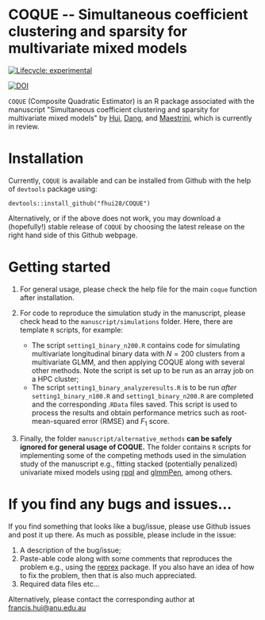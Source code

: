 # COQUE -- Simultaneous coefficient clustering and sparsity for multivariate mixed models

<!-- badges: start -->

[![Lifecycle: experimental](https://img.shields.io/badge/lifecycle-experimental-orange.svg)](https://www.tidyverse.org/lifecycle/#experimental)

[![DOI](https://zenodo.org/badge/DOI/10.5281/zenodo.12194563.svg)](https://doi.org/10.5281/zenodo.12194563)

<!-- badges: end -->

`COQUE` (Composite Quadratic Estimator) is an R package associated with the manuscript "Simultaneous coefficient clustering and sparsity for multivariate mixed models" by [Hui](https://francishui.netlify.app/), [Dang](https://sites.google.com/view/khuedungdang/home?authuser=0), and [Maestrini](https://sites.google.com/view/lucamaestrini), which is currently in review.

# Installation

Currently, `COQUE` is available and can be installed from Github with the help of `devtools` package using:

```         
devtools::install_github("fhui28/COQUE")
```

Alternatively, or if the above does not work, you may download a (hopefully!) stable release of `COQUE` by choosing the latest release on the right hand side of this Github webpage.

# Getting started

1.  For general usage, please check the help file for the main `coque` function after installation.

2.  For code to reproduce the simulation study in the manuscript, please check head to the `manuscript/simulations` folder. Here, there are template `R` scripts, for example:

    -   The script `setting1_binary_n200.R` contains code for simulating multivariate longitudinal binary data with $N = 200$ clusters from a multivariate GLMM, and then applying COQUE along with several other methods. Note the script is set up to be run as an array job on a HPC cluster;
    -   The script `setting1_binary_analyzeresults.R` is to be run *after* `setting1_binary_n100.R` and `setting1_binary_n200.R` are completed and the corresponding .`RData` files saved. This script is used to process the results and obtain performance metrics such as root-mean-squared error (RMSE) and $F_1$ score.

3.  Finally, the folder `manuscript/alternative_methods` **can be safely ignored for general usage of COQUE.** The folder contains `R` scripts for implementing some of the competing methods used in the simulation study of the manuscript e.g., fitting stacked (potentially penalized) univariate mixed models using [rpql](https://cran.r-project.org/web/packages/rpql/index.html) and [glmmPen](https://cran.r-project.org/web/packages/glmmPen/index.html), among others.

# If you find any bugs and issues...

If you find something that looks like a bug/issue, please use Github issues and post it up there. As much as possible, please include in the issue:

1.  A description of the bug/issue;
2.  Paste-able code along with some comments that reproduces the problem e.g., using the [reprex](https://cran.r-project.org/web/packages/reprex/index.html) package. If you also have an idea of how to fix the problem, then that is also much appreciated.
3.  Required data files etc...

Alternatively, please contact the corresponding author at [francis.hui\@anu.edu.au](mailto:francis.hui@anu.edu.au)
